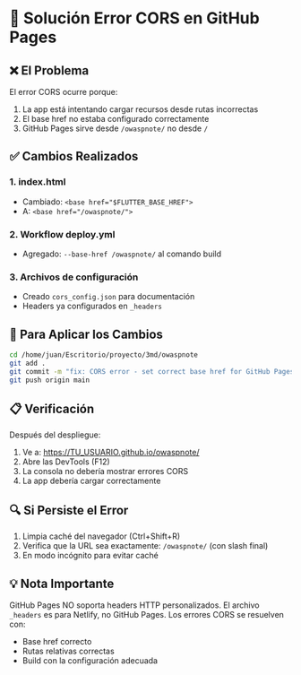 # 🔧 Solución Error CORS en GitHub Pages

## ❌ El Problema
El error CORS ocurre porque:
1. La app está intentando cargar recursos desde rutas incorrectas
2. El base href no estaba configurado correctamente
3. GitHub Pages sirve desde `/owaspnote/` no desde `/`

## ✅ Cambios Realizados

### 1. **index.html**
- Cambiado: `<base href="$FLUTTER_BASE_HREF">`
- A: `<base href="/owaspnote/">`

### 2. **Workflow deploy.yml**
- Agregado: `--base-href /owaspnote/` al comando build

### 3. **Archivos de configuración**
- Creado `cors_config.json` para documentación
- Headers ya configurados en `_headers`

## 🚀 Para Aplicar los Cambios

```bash
cd /home/juan/Escritorio/proyecto/3md/owaspnote
git add .
git commit -m "fix: CORS error - set correct base href for GitHub Pages"
git push origin main
```

## 📋 Verificación

Después del despliegue:
1. Ve a: https://TU_USUARIO.github.io/owaspnote/
2. Abre las DevTools (F12)
3. La consola no debería mostrar errores CORS
4. La app debería cargar correctamente

## 🔍 Si Persiste el Error

1. Limpia caché del navegador (Ctrl+Shift+R)
2. Verifica que la URL sea exactamente: `/owaspnote/` (con slash final)
3. En modo incógnito para evitar caché

## 💡 Nota Importante

GitHub Pages NO soporta headers HTTP personalizados. El archivo `_headers` es para Netlify, no GitHub Pages. Los errores CORS se resuelven con:
- Base href correcto
- Rutas relativas correctas
- Build con la configuración adecuada

